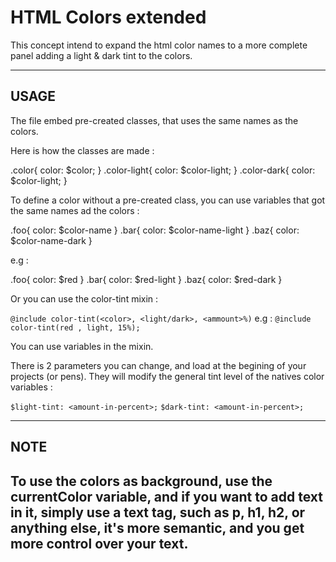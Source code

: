 # HTML Colors extended 
 This concept intend to expand the html color names to a more complete panel adding a light & dark tint to the colors.

-------------------------------------

## USAGE
 The file embed pre-created classes, that uses the same names as the colors. 

 Here is how the classes are made : 

 .color{ color: $color; }
 .color-light{ color: $color-light; }
 .color-dark{ color: $color-light; }

To define a color without a pre-created class, you can use variables that got the same names ad the colors : 
  
 .foo{ color: $color-name }
 .bar{ color: $color-name-light }
 .baz{ color: $color-name-dark }

e.g : 
  
 .foo{ color: $red }
 .bar{ color: $red-light }
 .baz{ color: $red-dark }

Or you can use the color-tint mixin :

 `@include color-tint(<color>, <light/dark>, <ammount>%)`
e.g :
 `@include color-tint(red , light, 15%);`

You can use variables in the mixin. 

There is 2 parameters you can change, and load at the begining of your projects (or pens). They will modify the general tint level of the natives color variables :

  `$light-tint: <amount-in-percent>;`
  `$dark-tint: <amount-in-percent>;`

-------------------------------------

## NOTE

 To use the colors as background, use the currentColor
 variable, and if you want to add text in it, simply use
 a text tag, such as p, h1, h2, or anything else, it's 
 more semantic, and you get more control over your text.
-------------------------------------

